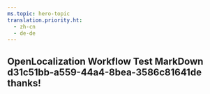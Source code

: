 ```yaml
---
ms.topic: hero-topic
translation.priority.ht: 
  - zh-cn
  - de-de
---
```

## OpenLocalization Workflow Test MarkDown d31c51bb-a559-44a4-8bea-3586c81641de thanks!
